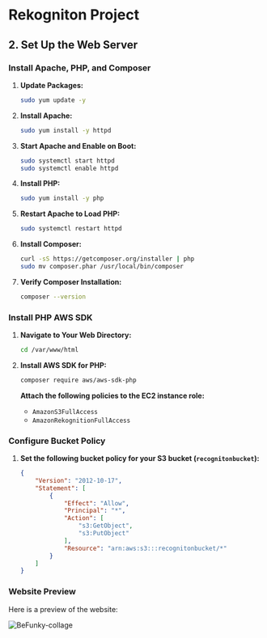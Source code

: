 # Rekogniton Project

## 2. Set Up the Web Server

### Install Apache, PHP, and Composer

1. **Update Packages:**

    ```bash
    sudo yum update -y
    ```

2. **Install Apache:**

    ```bash
    sudo yum install -y httpd
    ```

3. **Start Apache and Enable on Boot:**

    ```bash
    sudo systemctl start httpd
    sudo systemctl enable httpd
    ```

4. **Install PHP:**

    ```bash
    sudo yum install -y php
    ```

5. **Restart Apache to Load PHP:**

    ```bash
    sudo systemctl restart httpd
    ```

6. **Install Composer:**

    ```bash
    curl -sS https://getcomposer.org/installer | php
    sudo mv composer.phar /usr/local/bin/composer
    ```

7. **Verify Composer Installation:**

    ```bash
    composer --version
    ```

### Install PHP AWS SDK

1. **Navigate to Your Web Directory:**

    ```bash
    cd /var/www/html
    ```

2. **Install AWS SDK for PHP:**

    ```bash
    composer require aws/aws-sdk-php
    ```
    **Attach the following policies to the EC2 instance role:**

    - `AmazonS3FullAccess`
    - `AmazonRekognitionFullAccess`
  ### Configure Bucket Policy

1. **Set the following bucket policy for your S3 bucket (`recognitonbucket`):**

    ```json
    {
        "Version": "2012-10-17",
        "Statement": [
            {
                "Effect": "Allow",
                "Principal": "*",
                "Action": [
                    "s3:GetObject",
                    "s3:PutObject"
                ],
                "Resource": "arn:aws:s3:::recognitonbucket/*"
            }
        ]
    }
    ```
### Website Preview

Here is a preview of the website:

![BeFunky-collage](https://github.com/user-attachments/assets/3cf4bff8-f65e-49af-9fd2-3c7271f73f3e)

